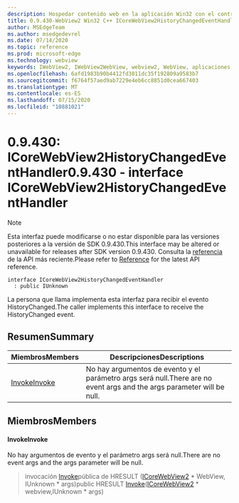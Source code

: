 ```yaml
---
description: Hospedar contenido web en la aplicación Win32 con el control Microsoft Edge WebView2
title: 0.9.430-WebView2 Win32 C++ ICoreWebView2HistoryChangedEventHandler
author: MSEdgeTeam
ms.author: msedgedevrel
ms.date: 07/14/2020
ms.topic: reference
ms.prod: microsoft-edge
ms.technology: webview
keywords: IWebView2, IWebView2WebView, webview2, WebView, aplicaciones Win32, Win32, Edge, ICoreWebView2, ICoreWebView2Host, control de explorador, HTML Edge
ms.openlocfilehash: 6afd1983b90b4412fd3011dc35f192809a9583b7
ms.sourcegitcommit: f6764f57aed9ab7229e4eb6cc8851d0cea667403
ms.translationtype: MT
ms.contentlocale: es-ES
ms.lasthandoff: 07/15/2020
ms.locfileid: "10881021"
---
```

# <span data-ttu-id="4fada-104">0.9.430: ICoreWebView2HistoryChangedEventHandler</span><span class="sxs-lookup"><span data-stu-id="4fada-104">0.9.430 - interface ICoreWebView2HistoryChangedEventHandler</span></span> 

> [!NOTE]
> <span data-ttu-id="4fada-105">Esta interfaz puede modificarse o no estar disponible para las versiones posteriores a la versión de SDK 0.9.430.</span><span class="sxs-lookup"><span data-stu-id="4fada-105">This interface may be altered or unavailable for releases after SDK version 0.9.430.</span></span> <span data-ttu-id="4fada-106">Consulta la [referencia](../../../webview2-api-reference.md) de la API más reciente.</span><span class="sxs-lookup"><span data-stu-id="4fada-106">Please refer to [Reference](../../../webview2-api-reference.md) for the latest API reference.</span></span>

```
interface ICoreWebView2HistoryChangedEventHandler
  : public IUnknown
```

<span data-ttu-id="4fada-107">La persona que llama implementa esta interfaz para recibir el evento HistoryChanged.</span><span class="sxs-lookup"><span data-stu-id="4fada-107">The caller implements this interface to receive the HistoryChanged event.</span></span>

## <span data-ttu-id="4fada-108">Resumen</span><span class="sxs-lookup"><span data-stu-id="4fada-108">Summary</span></span>

 <span data-ttu-id="4fada-109">Miembros</span><span class="sxs-lookup"><span data-stu-id="4fada-109">Members</span></span>                        | <span data-ttu-id="4fada-110">Descripciones</span><span class="sxs-lookup"><span data-stu-id="4fada-110">Descriptions</span></span>
--------------------------------|---------------------------------------------
[<span data-ttu-id="4fada-111">Invoke</span><span class="sxs-lookup"><span data-stu-id="4fada-111">Invoke</span></span>](#invoke) | <span data-ttu-id="4fada-112">No hay argumentos de evento y el parámetro args será null.</span><span class="sxs-lookup"><span data-stu-id="4fada-112">There are no event args and the args parameter will be null.</span></span>

## <span data-ttu-id="4fada-113">Miembros</span><span class="sxs-lookup"><span data-stu-id="4fada-113">Members</span></span>

#### <span data-ttu-id="4fada-114">Invoke</span><span class="sxs-lookup"><span data-stu-id="4fada-114">Invoke</span></span> 

<span data-ttu-id="4fada-115">No hay argumentos de evento y el parámetro args será null.</span><span class="sxs-lookup"><span data-stu-id="4fada-115">There are no event args and the args parameter will be null.</span></span>

> <span data-ttu-id="4fada-116">invocación [Invoke](#invoke)pública de HRESULT ([ICoreWebView2](ICoreWebView2.md) \* WebView, IUnknown \* args)</span><span class="sxs-lookup"><span data-stu-id="4fada-116">public HRESULT [Invoke](#invoke)([ICoreWebView2](ICoreWebView2.md) \* webview,IUnknown \* args)</span></span>

